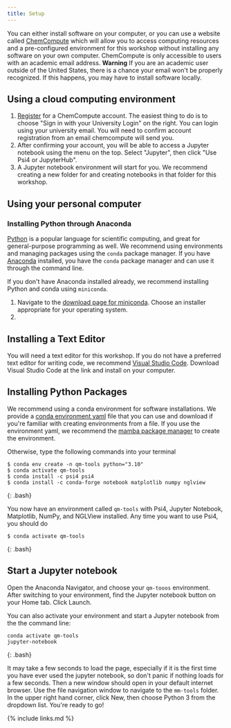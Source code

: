 ```yaml
---
title: Setup
---
```


You can either install software on your computer, or you can use a website called [ChemCompute](https://chemcompute.org/) which will allow you to access computing resources and a pre-configured environment for this workshop without installing any software on your own computer. 
ChemCompute is only accessible to users with an academic email address. **Warning** If you are an academic user outside of the United States, there is a chance your email won't be properly recognized. If this happens, you may have to install software locally.

## Using a cloud computing environment

1. [Register](https://chemcompute.org/register/) for a ChemCompute account. The easiest thing to do is to choose "Sign in with your University Login" on the right. You can login using your university email. You will need to confirm account registration from an email chemcompute will send you.
2. After confirming your account, you will be able to access a Jupyter notebook using the menu on the top. Select "Jupyter", then click "Use Psi4 or JupyterHub".
3. A Jupyter notebook environment will start for you. We recommend creating a new folder for and creating notebooks in that folder for this workshop.

## Using your personal computer

### Installing Python through Anaconda
[Python](https://python.org/) is a popular language for scientific computing, and great for general-purpose programming as well. We recommend using environments and managing packages using the `conda` package manager. If you have [Anaconda]() installed, you have the `conda` package manager and can use it through the command line.

If you don't have Anaconda installed already, we recommend installing Python and conda using `miniconda`.

1. Navigate to the [download page for miniconda](https://docs.conda.io/en/latest/miniconda.html). Choose an installer appropriate for your operating system.
2. 

## Installing a Text Editor

You will need a text editor for this workshop. If you do not have a preferred text editor for writing code, we recommend [Visual Studio Code](https://code.visualstudio.com/). Download Visual Studio Code at the link and install on your computer.

## Installing Python Packages
We recommend using a conda environment for software installations. 
We provide a  <a href="https://education.molssi.org/qm-tools/files/conda-env.yaml" download>conda environment yaml</a> file that you can use and download if you're familiar with creating environments from a file.
If you use the environment yaml, we recommend the [mamba package manager](https://mamba.readthedocs.io/en/latest/) to create the environment.

Otherwise, type the following commands into your terminal
~~~ 
$ conda env create -n qm-tools python="3.10"
$ conda activate qm-tools
$ conda install -c psi4 psi4
$ conda install -c conda-forge notebook matplotlib numpy nglview
~~~
{: .bash}

You now have an environment called `qm-tools` with Psi4, Jupyter Notebook, Matplotlib, NumPy, and NGLView installed. 
Any time you want to use Psi4, you should do

~~~
$ conda activate qm-tools
~~~
{: .bash}

## Start a Jupyter notebook
Open the Anaconda Navigator, and choose your `qm-tooos` environment. After switching to your environment, find the Jupyter notebook button on your Home tab. Click Launch.

You can also activate your environment and start a Jupyter notebook from the the command line:

~~~
conda activate qm-tools
jupyter-notebook
~~~
{: .bash}

It may take a few seconds to load the page, especially if it is the first time you have ever used the jupyter notebook, so don't panic if nothing loads for a few seconds.  Then a new window should open in your default internet browser. Use the file navigation window to navigate to the `mm-tools` folder.  In the upper right hand corner, click New, then choose Python 3 from the dropdown list.  You're ready to go!


{% include links.md %}
